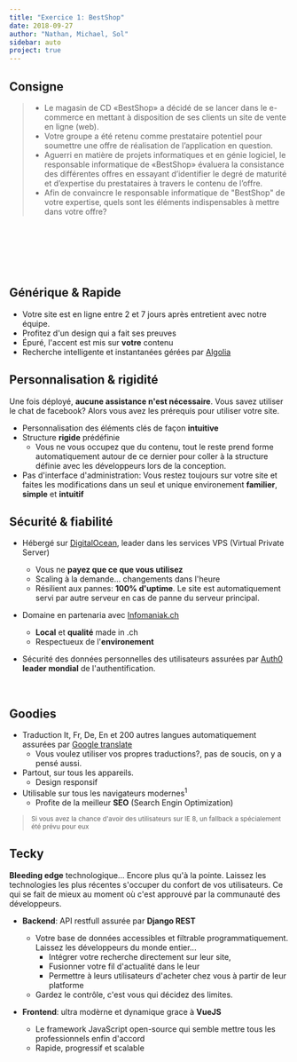 ```yaml
---
title: "Exercice 1: BestShop"
date: 2018-09-27
author: "Nathan, Michael, Sol"
sidebar: auto
project: true
---
```


## Consigne
>* Le magasin de CD «BestShop» a décidé de se lancer dans le e-commerce en mettant à disposition de ses clients un site de vente en ligne (web).
>* Votre groupe a été retenu comme prestataire potentiel pour soumettre une offre de réalisation de l’application en question.
>* Aguerri en matière de projets informatiques et en génie logiciel, le responsable informatique de «BestShop» évaluera la consistance des différentes offres en essayant d’identifier le degré de maturité et d’expertise du prestataires à travers le contenu de l’offre.
>* Afin de convaincre le responsable informatique de "BestShop" de votre expertise, quels sont les éléments indispensables à mettre dans votre offre?

<br><br><br>

<Media
  src="https://i.imgur.com/LC8QQd8.png"
  center="true"
  width=450
/>

<br>

## Générique & Rapide
* Votre site est en ligne entre 2 et 7 jours après entretient avec notre équipe.
* Profitez d'un design qui a fait ses preuves
* Épuré, l'accent est mis sur **votre** contenu
* Recherche intelligente et instantanées gérées par [Algolia](https://community.algolia.com/docsearch/)


## Personnalisation & rigidité
Une fois déployé, **aucune assistance n'est nécessaire**. Vous savez utiliser le chat de facebook? Alors vous avez les prérequis pour utiliser votre site.
* Personnalisation des éléments clés de façon **intuitive**
* Structure **rigide** prédéfinie
  * Vous ne vous occupez que du contenu, tout le reste prend forme automatiquement autour de ce dernier pour coller à la structure définie avec les développeurs lors de la conception.
* Pas d'interface d'administration: Vous restez toujours sur votre site et faites les modifications dans un seul et unique environement **familier**, **simple** et **intuitif**

## Sécurité & fiabilité 


* Hébergé sur [DigitalOcean](https://www.digitalocean.com/), leader dans les services  VPS (Virtual Private Server)
  * Vous ne **payez que ce que vous utilisez**
  * Scaling à la demande... changements dans l'heure
  * Résilient aux pannes: **100% d'uptime**. Le site est automatiquement servi par autre serveur en cas de panne du serveur principal. 

* Domaine en partenaria avec [Infomaniak.ch](https://www.infomaniak.com/)
  * **Local** et **qualité** made in .ch
  * Respectueux de l'**environement**

* Sécurité des données personnelles des utilisateurs assurées par [Auth0](https://auth0.com) **leader mondial** de l'authentification.

<br>


<Media
  src="https://i.imgur.com/QJMxPBy.png"
  caption="Ils sécurisent les données de leurs utilisateurs avec Auth0 aussi."
  center="true"
/>



## Goodies
* Traduction It, Fr, De, En et 200 autres langues automatiquement assurées par [Google translate](https://translate.google.com/manager/website/?hl=yi)
  * Vous voulez utiliser vos propres traductions?, pas de soucis, on y a pensé aussi.
* Partout, sur tous les appareils.
  * Design responsif
* Utilisable sur tous les navigateurs modernes<sup>1</sup>
  * Profite de la meilleur **SEO** (Search Engin Optimization)


> <small>Si vous avez la chance d'avoir des utilisateurs sur IE <i class="far fa-less-than-equal" style="font-size: 10px"></i>8, un fallback a spécialement été prévu pour eux</small>

## Tecky
**Bleeding edge** technologique... Encore plus qu'à la pointe. Laissez les technologies les plus récentes s'occuper du confort de vos utilisateurs. Ce qui se fait de mieux au moment où c'est approuvé par la communauté des développeurs.

* **Backend**: API restfull assurée par **Django REST**
  * Votre base de données accessibles et filtrable programmatiquement. Laissez les développeurs du monde entier...
    * Intégrer votre recherche directement sur leur site, 
    * Fusionner votre fil d'actualité dans le leur 
    * Permettre à leurs utilisateurs d'acheter chez vous à partir de leur platforme
  * Gardez le contrôle, c'est vous qui décidez des limites.
  
* **Frontend**: ultra modèrne et dynamique grace à **VueJS**
  * Le framework JavaScript open-source qui semble mettre tous les professionnels enfin d'accord
  * Rapide, progressif et scalable
